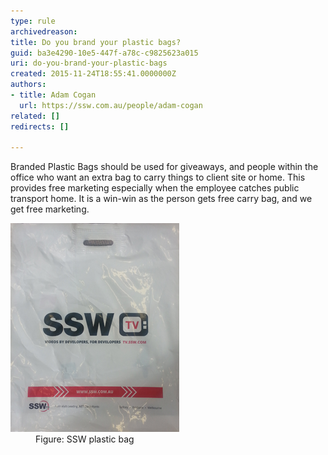 ```yaml
---
type: rule
archivedreason: 
title: Do you brand your plastic bags?
guid: ba3e4290-10e5-447f-a78c-c9825623a015
uri: do-you-brand-your-plastic-bags
created: 2015-11-24T18:55:41.0000000Z
authors:
- title: Adam Cogan
  url: https://ssw.com.au/people/adam-cogan
related: []
redirects: []

---
```


Branded Plastic Bags should be used for giveaways, and people within the office who want an extra bag to carry things to client site or home. This provides free marketing especially when the employee catches public transport home. It is a win-win as the person gets free carry bag, and we get free marketing.

<!--endintro-->
<dl class="image"> 
   <dt>
      <img src="ssw-bag.png" alt="ssw-bag.png">
   </dt><dd>Figure: SSW plastic bag </dd></dl>
